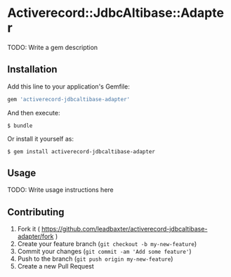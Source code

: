 # Activerecord::JdbcAltibase::Adapter

TODO: Write a gem description

## Installation

Add this line to your application's Gemfile:

```ruby
gem 'activerecord-jdbcaltibase-adapter'
```

And then execute:

    $ bundle

Or install it yourself as:

    $ gem install activerecord-jdbcaltibase-adapter

## Usage

TODO: Write usage instructions here

## Contributing

1. Fork it ( https://github.com/leadbaxter/activerecord-jdbcaltibase-adapter/fork )
2. Create your feature branch (`git checkout -b my-new-feature`)
3. Commit your changes (`git commit -am 'Add some feature'`)
4. Push to the branch (`git push origin my-new-feature`)
5. Create a new Pull Request
